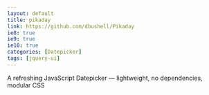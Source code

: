 ```yaml
---
layout: default
title: pikaday
link: https://github.com/dbushell/Pikaday
ie8: true
ie9: true
ie10: true
categories: [Datepicker]
tags: [jquery-ui]
---
```

A refreshing JavaScript Datepicker — lightweight, no dependencies, modular CSS 
